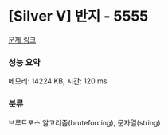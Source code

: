 # [Silver V] 반지 - 5555 

[문제 링크](https://www.acmicpc.net/problem/5555) 

### 성능 요약

메모리: 14224 KB, 시간: 120 ms

### 분류

브루트포스 알고리즘(bruteforcing), 문자열(string)

